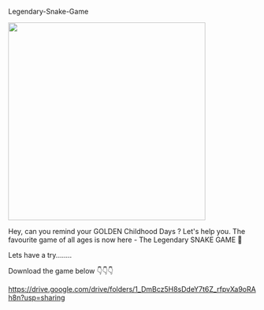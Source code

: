 Legendary-Snake-Game

<img align="centre" width="400" src="https://media.giphy.com/media/zPdwt79PXjMEo/giphy.gif">

Hey, can you remind your GOLDEN Childhood Days ? Let's help you. The favourite game of all ages is now here - The Legendary SNAKE GAME 🐍

Lets have a try........

Download the game below 👇👇👇

https://drive.google.com/drive/folders/1_DmBcz5H8sDdeY7t6Z_rfpvXa9oRAh8n?usp=sharing

